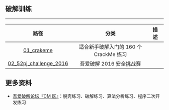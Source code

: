 ## 破解训练

------

| 路径 | 分类 | 描述 |
|:----:|:----:|:----|
| [01_crakeme](01_crakeme) | 适合新手破解入门的 160 个 CrackMe 练习 | |
| [02_52pj_challenge_2016](02_52pj_challenge_2016) | 吾爱破解 2016 安全挑战赛 | |



## 更多资料

- [吾爱破解论坛『CM 区』](http://www.52pojie.cn/forum-22-1.html)：脱壳练习、破解练习、算法分析练习、程序二次开发练习

